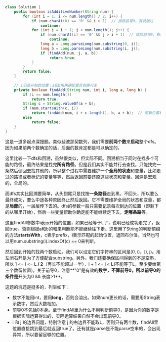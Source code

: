 ``` java
class Solution {
    public boolean isAdditiveNumber(String num) {
        for (int i = 1; i <= num.length() / 2; i++) {
            if (num.charAt(0) == '0' && i > 1)	// 排除前导0，有就跳过
                continue;
            for (int j = i + 1; j < num.length(); j++) {
                if (num.charAt(i) == '0' && j > i + 1)	// 排除前导0，有就跳过
                    continue;
                long a = Long.parseLong(num.substring(0, i));
                long b = Long.parseLong(num.substring(i, j));
                if (findAdd(num, j, a, b))
                    return true;
            }
        }
        return false;
    }
    
    // i记录开始的位置；a和b用来确定是否有路可走
    private boolean findAdd(String num, int i, long a, long b) {
        if (i == num.length())
            return true;
        String c = String.valueOf(a + b);
        if (num.startsWith(c, i))
            return findAdd(num, i + c.length(), b, a + b);	// 更新位置和两个加数
        else
            return false;
    }
}
```

这是一道多起点深搜题。类似斐波那契数列，我们需要**前两个数**来**启动**整个dfs。因为如果前两个数确定的话，后面的数肯定都是可以确定的。

这里比较一下dfs和回溯，虽然很类似，但实际不同。回溯相当于同时在找多个可能的路径，最终结果是找完**所有路径**。但是我们其实不能并行去查找，只能找完一条然后倒回去找其他的，所以整个过程中需要维护一个**全局的状态**和变量，比如走过的路径或者标记的变量等等，然后返回前要还原这些状态和变量。回溯是宏观的，全局的。

而dfs其实比回溯要简单，从头到尾只是找按**一条路径**走到黑，不回头，所以要么最终成功，要么中途各种原因终止然后返回。它不需要维护全局的状态和变量，都是**局部**的，一层层传下去的。dfs的参数一般只需要记录每次到达的位置（即剩下的从哪里开始），然后一些变量帮助你确定能不能继续走下去，**走哪条路**等。

这里findAll参数中i表示开始的位置，如果已经等于L了，说明已经成功走完了，返回true。否则根据a和b的和来判断能不能继续往下走。这里用了String的判断前缀的方法**startsWith**，c表示prefix，i表示匹配的起始位置，返回布尔值。当然也可以用num.substring(i).indexOf(c) == 0来判断。

然后回到开始的找两个数启动。我们可以设定它们字符串的区间是[0, i)，[i, j)。用左闭右开是为了方便配合substring。另外，我们还要确保区间得到的不是空串，所以 1 <= i <= **L / 2**（再长不能超过一半），i + 1 <= j < **L**(不能等于L，至少要给第三个数留位置)。关于前导0，注意**"0"是有效的**数字，不算前导0，所以前导0的条件是**开头为0 && 长度>1**。

这题的坑还是挺多的，列举如下：

* 数字不能用int，要用**long**，否则会溢出。如果num更长的话，需要用String表示数字，然后大数相加。
* 前导0不包括0本身。至于findAll里为什么不用判断前导0，是因为你的数字是根据实际运算得出的，实际运算结果自然不会出现前导0。
* i 和 j 的边界问题，特别注意 j 的右边界不能取L，否则只有两个数，findAll里位置直接跳到最后就返回true了。还有就是parse是不能parse空串的，会出现异常，所以要留足够的位置。